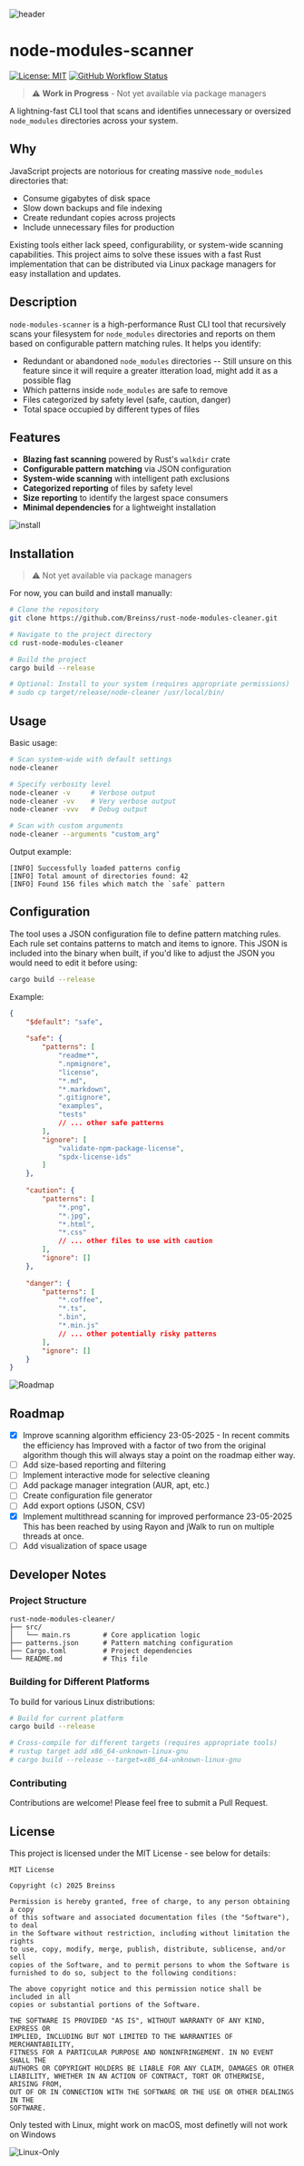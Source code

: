 ![header](./assets/logo.webp)



# node-modules-scanner

[![License: MIT](https://img.shields.io/badge/License-MIT-yellow.svg)](https://opensource.org/licenses/MIT)
[![GitHub Workflow Status](https://img.shields.io/badge/status-WIP-orange)](https://github.com/Breinss/rust-node-modules-cleaner)


> ⚠️ **Work in Progress** - Not yet available via package managers

A lightning-fast CLI tool that scans and identifies unnecessary or oversized `node_modules` directories across your system.

## Why

JavaScript projects are notorious for creating massive `node_modules` directories that:

- Consume gigabytes of disk space
- Slow down backups and file indexing
- Create redundant copies across projects
- Include unnecessary files for production

Existing tools either lack speed, configurability, or system-wide scanning capabilities. This project aims to solve these issues with a fast Rust implementation that can be distributed via Linux package managers for easy installation and updates.

## Description

`node-modules-scanner` is a high-performance Rust CLI tool that recursively scans your filesystem for `node_modules` directories and reports on them based on configurable pattern matching rules. It helps you identify:

- Redundant or abandoned `node_modules` directories -- Still unsure on this feature since it will require a greater itteration load, might add it as a possible flag 
- Which patterns inside `node_modules` are safe to remove
- Files categorized by safety level (safe, caution, danger)
- Total space occupied by different types of files

## Features

- **Blazing fast scanning** powered by Rust's `walkdir` crate
- **Configurable pattern matching** via JSON configuration
- **System-wide scanning** with intelligent path exclusions
- **Categorized reporting** of files by safety level
- **Size reporting** to identify the largest space consumers
- **Minimal dependencies** for a lightweight installation


![install](./assets/install.webp)

## Installation

> ⚠️ Not yet available via package managers

For now, you can build and install manually:

```bash
# Clone the repository
git clone https://github.com/Breinss/rust-node-modules-cleaner.git

# Navigate to the project directory
cd rust-node-modules-cleaner

# Build the project
cargo build --release

# Optional: Install to your system (requires appropriate permissions)
# sudo cp target/release/node-cleaner /usr/local/bin/
```

## Usage

Basic usage:

```bash
# Scan system-wide with default settings
node-cleaner

# Specify verbosity level
node-cleaner -v     # Verbose output
node-cleaner -vv    # Very verbose output
node-cleaner -vvv   # Debug output

# Scan with custom arguments
node-cleaner --arguments "custom_arg"
```

Output example:

```
[INFO] Successfully loaded patterns config
[INFO] Total amount of directories found: 42
[INFO] Found 156 files which match the `safe` pattern
```

## Configuration

The tool uses a JSON configuration file to define pattern matching rules. Each rule set contains patterns to match and items to ignore.
This JSON is included into the binary when built, if you'd like to adjust the JSON you would need to edit it before using:

```bash
cargo build --release
```
Example:

```json
{
    "$default": "safe",
    
    "safe": {
        "patterns": [
            "readme*",
            ".npmignore",
            "license",
            "*.md",
            "*.markdown",
            ".gitignore",
            "examples",
            "tests"
            // ... other safe patterns
        ],
        "ignore": [
            "validate-npm-package-license",
            "spdx-license-ids"
        ]
    },
    
    "caution": {
        "patterns": [
            "*.png",
            "*.jpg",
            "*.html",
            "*.css"
            // ... other files to use with caution
        ],
        "ignore": []
    },
    
    "danger": {
        "patterns": [
            "*.coffee",
            "*.ts",
            ".bin",
            "*.min.js"
            // ... other potentially risky patterns
        ],
        "ignore": []
    }
}
```
![Roadmap](./assets/roadmap.webp)
## Roadmap

- [x] Improve scanning algorithm efficiency 
  23-05-2025 - In recent commits the efficiency has Improved with a factor of two from the original algorithm though this will always stay a point on the roadmap either way. 
- [ ] Add size-based reporting and filtering
- [ ] Implement interactive mode for selective cleaning
- [ ] Add package manager integration (AUR, apt, etc.)
- [ ] Create configuration file generator
- [ ] Add export options (JSON, CSV)
- [x] Implement multithread scanning for improved performance
23-05-2025 This has been reached by using Rayon and jWalk to run on multiple threads at once. 
- [ ] Add visualization of space usage

## Developer Notes

### Project Structure

```
rust-node-modules-cleaner/
├── src/
│   └── main.rs        # Core application logic
├── patterns.json      # Pattern matching configuration
├── Cargo.toml         # Project dependencies
└── README.md          # This file
```

### Building for Different Platforms

To build for various Linux distributions:

```bash
# Build for current platform
cargo build --release

# Cross-compile for different targets (requires appropriate tools)
# rustup target add x86_64-unknown-linux-gnu
# cargo build --release --target=x86_64-unknown-linux-gnu
```

### Contributing

Contributions are welcome! Please feel free to submit a Pull Request.

## License

This project is licensed under the MIT License - see below for details:

```
MIT License

Copyright (c) 2025 Breinss

Permission is hereby granted, free of charge, to any person obtaining a copy
of this software and associated documentation files (the "Software"), to deal
in the Software without restriction, including without limitation the rights
to use, copy, modify, merge, publish, distribute, sublicense, and/or sell
copies of the Software, and to permit persons to whom the Software is
furnished to do so, subject to the following conditions:

The above copyright notice and this permission notice shall be included in all
copies or substantial portions of the Software.

THE SOFTWARE IS PROVIDED "AS IS", WITHOUT WARRANTY OF ANY KIND, EXPRESS OR
IMPLIED, INCLUDING BUT NOT LIMITED TO THE WARRANTIES OF MERCHANTABILITY,
FITNESS FOR A PARTICULAR PURPOSE AND NONINFRINGEMENT. IN NO EVENT SHALL THE
AUTHORS OR COPYRIGHT HOLDERS BE LIABLE FOR ANY CLAIM, DAMAGES OR OTHER
LIABILITY, WHETHER IN AN ACTION OF CONTRACT, TORT OR OTHERWISE, ARISING FROM,
OUT OF OR IN CONNECTION WITH THE SOFTWARE OR THE USE OR OTHER DEALINGS IN THE
SOFTWARE.
```

Only tested with Linux, might work on macOS, most definetly will not work on Windows

![Linux-Only](https://raw.githubusercontent.com/Breinss/rust-node-modules-cleaner/refs/heads/main/assets/linux.webp)
